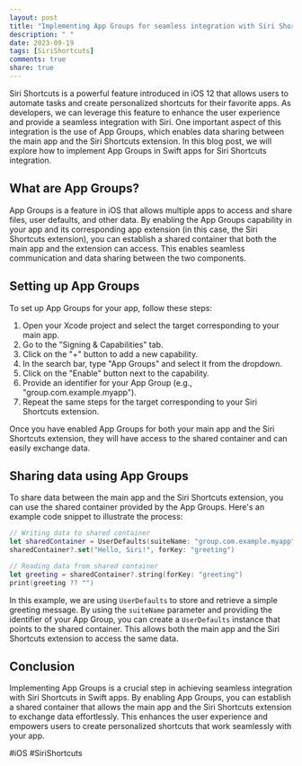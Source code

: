 ```yaml
---
layout: post
title: "Implementing App Groups for seamless integration with Siri Shortcuts in Swift apps"
description: " "
date: 2023-09-19
tags: [SiriShortcuts]
comments: true
share: true
---
```


Siri Shortcuts is a powerful feature introduced in iOS 12 that allows users to automate tasks and create personalized shortcuts for their favorite apps. As developers, we can leverage this feature to enhance the user experience and provide a seamless integration with Siri. One important aspect of this integration is the use of App Groups, which enables data sharing between the main app and the Siri Shortcuts extension. In this blog post, we will explore how to implement App Groups in Swift apps for Siri Shortcuts integration.

## What are App Groups?

App Groups is a feature in iOS that allows multiple apps to access and share files, user defaults, and other data. By enabling the App Groups capability in your app and its corresponding app extension (in this case, the Siri Shortcuts extension), you can establish a shared container that both the main app and the extension can access. This enables seamless communication and data sharing between the two components.

## Setting up App Groups

To set up App Groups for your app, follow these steps:

1. Open your Xcode project and select the target corresponding to your main app.
2. Go to the "Signing & Capabilities" tab.
3. Click on the "+" button to add a new capability.
4. In the search bar, type "App Groups" and select it from the dropdown.
5. Click on the "Enable" button next to the capability.
6. Provide an identifier for your App Group (e.g., "group.com.example.myapp").
7. Repeat the same steps for the target corresponding to your Siri Shortcuts extension.

Once you have enabled App Groups for both your main app and the Siri Shortcuts extension, they will have access to the shared container and can easily exchange data.

## Sharing data using App Groups

To share data between the main app and the Siri Shortcuts extension, you can use the shared container provided by the App Groups. Here's an example code snippet to illustrate the process:

```swift
// Writing data to shared container
let sharedContainer = UserDefaults(suiteName: "group.com.example.myapp")
sharedContainer?.set("Hello, Siri!", forKey: "greeting")

// Reading data from shared container
let greeting = sharedContainer?.string(forKey: "greeting")
print(greeting ?? "")
```

In this example, we are using `UserDefaults` to store and retrieve a simple greeting message. By using the `suiteName` parameter and providing the identifier of your App Group, you can create a `UserDefaults` instance that points to the shared container. This allows both the main app and the Siri Shortcuts extension to access the same data.

## Conclusion

Implementing App Groups is a crucial step in achieving seamless integration with Siri Shortcuts in Swift apps. By enabling App Groups, you can establish a shared container that allows the main app and the Siri Shortcuts extension to exchange data effortlessly. This enhances the user experience and empowers users to create personalized shortcuts that work seamlessly with your app.

#iOS #SiriShortcuts